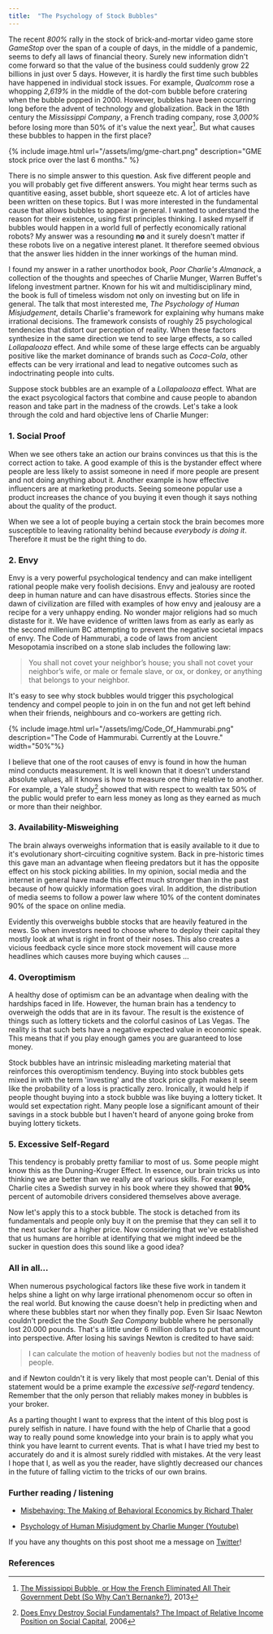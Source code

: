 ```yaml
---
title:  "The Psychology of Stock Bubbles"
---
```



The recent *800%* rally in the stock of brick-and-mortar video game store *GameStop* over the span of a couple of days, in the middle of a pandemic, seems to defy all laws of financial theory. Surely new information didn't come forward so that the value of the business could suddenly grow 22 billions in just over 5 days. However, it is hardly the first time such bubbles have happened in individual stock issues. For example, *Qualcomm* rose a whopping *2,619%* in the middle of the dot-com bubble before cratering when the bubble popped in 2000. However, bubbles have been occurring long before the advent  of technology and globalization. Back in the 18th century the *Mississippi Company*, a French trading company, rose *3,000%* before losing more than 50% of it's value the next year[^missisippi]. But what causes these bubbles to happen in the first place? 


{% include image.html url="/assets/img/gme-chart.png" description="GME stock price over the last 6 months." %}


There is no simple answer to this question. Ask five different people and you will probably get five different answers. You might hear terms such as quantitive easing, asset bubble, short squeeze etc. A lot of articles have been written on these topics. But I was more interested in the fundamental cause that allows bubbles to appear in general. I wanted to understand the reason for their existence, using first principles thinking. I asked myself if bubbles would happen in a world full of perfectly economically rational robots? My answer was a resounding **no** and it surely doesn't matter if these robots live on a negative interest planet. It therefore seemed obvious that the answer lies hidden in the inner workings of the human mind. 


I found my answer in a rather unorthodox book, *Poor Charlie's Almanack*, a collection of the thoughts and speeches of Charlie Munger, Warren Buffet's lifelong investment partner. Known for his wit and multidisciplinary mind, the book is full of timeless wisdom not only on investing but on life in general. The talk that most interested me, *The Psychology of Human Misjudgement*, details Charlie's framework for explaining why humans make irrational decisions. The framework consists of roughly 25 psychological tendencies that distort our perception of reality. When these factors synthesize in the same direction we tend to see large effects, a so called *Lollapalooza* effect. And while some of these large effects can be arguably positive like the market dominance of brands such as *Coca-Cola*, other effects can be very irrational and lead to negative outcomes such as indoctrinating people into cults.  


Suppose stock bubbles are an example of a *Lollapalooza* effect. What are the exact psycological factors that combine and cause people to abandon reason and take part in the madness of the crowds. Let's take a look through the cold and hard objective lens of Charlie Munger:


###  1. Social Proof    

When we see others take an action our brains convinces us that this is the correct action to take. A good example of this is the bystander effect where people are less likely to assist someone in need if more people are present and not doing anything about it. Another example is how effective influencers are at marketing products. Seeing someone popular use a product increases the chance of you buying it even though it says nothing about the quality of the product.


When we see a lot of people buying a certain stock the brain becomes more susceptible to leaving rationality behind because *everybody is doing it*. Therefore it must be the right thing to do. 

### 2. Envy
Envy is a very powerful psychological tendency and can make intelligent rational people make very foolish decisions. Envy and jealousy are rooted deep in human nature and can have disastrous effects. Stories since the dawn of civilization are filled with examples of how envy and jealousy are a recipe for a very unhappy ending. No wonder major religions had so much distaste for it. We have evidence of written laws from as early as early as the second millenium BC attempting to prevent the negative societal impacs of envy. The Code of Hammurabi, a code of laws from ancient Mesopotamia inscribed on a stone slab includes the following law: 

>You shall not covet your neighbor’s house; you shall not covet your neighbor’s wife, or male or female slave, or ox, or donkey, or anything that belongs to your neighbor.


It's easy to see why stock bubbles would trigger this psychological tendency and compel people to join in on the fun and not get left behind when their friends, neighbours and co-workers are getting rich.     

{% include image.html url="/assets/img/Code_Of_Hammurabi.png" description="The Code of Hammurabi. Currently at the Louvre." width="50%"%}



I believe that one of the root causes of envy is found in how the human mind conducts measurement. It is well known that it doesn't understand absolute values, all it knows is how to measure one thing relative to another. For example, a Yale study[^income] showed that with respect to wealth tax 50% of the public would prefer to earn less money as long as they earned as much or more than their neighbor.

### 3. Availability-Misweighing
The brain always overweighs information that is easily available to it due to it's evolutionary short-circuiting cognitive system. Back in pre-historic times this gave man an advantage when fleeing predators but it has the opposite effect on his stock picking abilities. In my opinion, social media and the internet in general have made this effect much stronger than in the past because of how quickly information goes viral. In addition, the distribution of media seems to follow a power law where 10% of the content dominates 90% of the space on online media.    


Evidently this overweighs bubble stocks that are heavily featured in the news. So when investors need to choose where to deploy their capital they mostly look at what is right in front of their noses. This also creates a vicious feedback cycle since more stock movement will cause more headlines which causes more buying which causes ...


### 4. Overoptimism
A healthy dose of optimism can be an advantage when dealing with the hardships faced in life. However, the human brain has a tendency to overweigh the odds that are in its favour. The result is the existence of things such as lottery tickets and the colorful casinos of Las Vegas. The reality is that such bets have a negative expected value in economic speak. This means that if you play enough games you are guaranteed to lose money.  

Stock bubbles have an intrinsic misleading marketing material that reinforces this overoptimism tendency. Buying into stock bubbles gets mixed in with the term 'investing' and the stock price graph makes it seem like the probability of a loss is practically zero.
Ironically, it would help if people thought  buying into a stock bubble was like buying a lottery ticket. It would set expectation right. Many people lose a significant amount of their savings in a stock bubble but I haven't heard of anyone going broke from buying lottery tickets. 



### 5. Excessive Self-Regard
This tendency is probably pretty familiar to most of us. Some people might know this as the Dunning-Kruger Effect. In essence, our brain tricks us into thinking we are better than we really are of various skills. For example, Charlie cites a Swedish survey in his book where they showed that **90%** percent of automobile drivers considered themselves above average.

Now let's apply this to a stock bubble. The stock is detached from its fundamentals and people only buy it on the premise that they can sell it to the next sucker for a higher price. Now considering that we've established that us humans are horrible at identifying that we might indeed be the sucker in question does this sound like a good idea? 


### All in all...
When numerous psychological factors like these five work in tandem it helps shine a light on why large irrational phenomenom occur so often in the real world. But knowing the cause doesn't help in predicting when and where these bubbles start nor when they finally pop. Even Sir Isaac Newton couldn't predict the the *South Sea Company* bubble where he personally lost 20.000 pounds. That's a little under 6 million dollars to put that amount into perspective. After losing his savings Newton is credited to have said: 

>I can calculate the motion of heavenly bodies but not the madness of people.

and if Newton couldn't it is very likely that most people can't. Denial of this statement would be a prime example the *excessive self-regard* tendency. Remember that the only person that reliably makes money in bubbles is your broker. 


As a parting thought I want to express that the intent of this blog post is purely selfish in nature. I have found with the help of Charlie that a good way to really pound some knowledge into your brain is to apply what you think you have learnt to current events. That is what I have tried my best to accurately do and it is almost surely riddled with mistakes. At the very least I hope that I, as well as you the reader, have slightly decreased our chances in the future of falling victim to the tricks of our own brains.


### Further reading / listening

* [Misbehaving: The Making of Behavioral Economics by Richard Thaler](https://www.amazon.com/Misbehaving-Behavioral-Economics-Richard-Thaler-ebook/dp/B00NUB4GFQ/)

* [Psychology of Human Misjudgment by Charlie Munger (Youtube)](https://www.youtube.com/watch?v=pqzcCfUglws&amp%3Bfeature=youtu.be&ab_channel=BuffettMungerWisdom)


If you have any thoughts on this post shoot me a message on [Twitter](https://twitter.com/halldorb)!


### References 
[^income]:[Does Envy Destroy Social Fundamentals? The Impact of Relative Income Position on Social Capital](https://papers.ssrn.com/sol3/papers.cfm?abstract_id=1127015), 2006
[^missisippi]:[The Mississippi Bubble, or How the French Eliminated All Their Government Debt (So Why Can’t Bernanke?)](https://globalfinancialdata.com/the-mississippi-bubble-or-how-the-french-eliminated-all-their-government-debt-so-why-cant-bernanke), 2013
